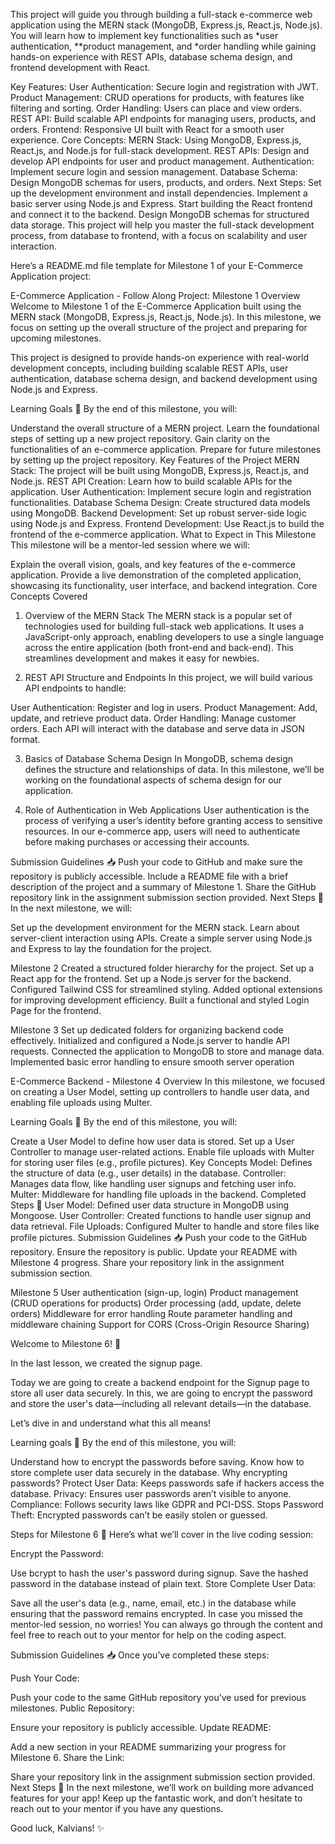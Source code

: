 This project will guide you through building a full-stack e-commerce web application using the MERN stack (MongoDB, Express.js, React.js, Node.js). You will learn how to implement key functionalities such as *user authentication, **product management, and *order handling while gaining hands-on experience with REST APIs, database schema design, and frontend development with React.

Key Features:
User Authentication: Secure login and registration with JWT.
Product Management: CRUD operations for products, with features like filtering and sorting.
Order Handling: Users can place and view orders.
REST API: Build scalable API endpoints for managing users, products, and orders.
Frontend: Responsive UI built with React for a smooth user experience.
Core Concepts:
MERN Stack: Using MongoDB, Express.js, React.js, and Node.js for full-stack development.
REST APIs: Design and develop API endpoints for user and product management.
Authentication: Implement secure login and session management.
Database Schema: Design MongoDB schemas for users, products, and orders.
Next Steps:
Set up the development environment and install dependencies.
Implement a basic server using Node.js and Express.
Start building the React frontend and connect it to the backend.
Design MongoDB schemas for structured data storage.
This project will help you master the full-stack development process, from database to frontend, with a focus on scalability and user interaction.


Here’s a README.md file template for Milestone 1 of your E-Commerce Application project:

E-Commerce Application - Follow Along Project: Milestone 1
Overview
Welcome to Milestone 1 of the E-Commerce Application built using the MERN stack (MongoDB, Express.js, React.js, Node.js). In this milestone, we focus on setting up the overall structure of the project and preparing for upcoming milestones.

This project is designed to provide hands-on experience with real-world development concepts, including building scalable REST APIs, user authentication, database schema design, and backend development using Node.js and Express.

Learning Goals 🎯
By the end of this milestone, you will:

Understand the overall structure of a MERN project.
Learn the foundational steps of setting up a new project repository.
Gain clarity on the functionalities of an e-commerce application.
Prepare for future milestones by setting up the project repository.
Key Features of the Project
MERN Stack: The project will be built using MongoDB, Express.js, React.js, and Node.js.
REST API Creation: Learn how to build scalable APIs for the application.
User Authentication: Implement secure login and registration functionalities.
Database Schema Design: Create structured data models using MongoDB.
Backend Development: Set up robust server-side logic using Node.js and Express.
Frontend Development: Use React.js to build the frontend of the e-commerce application.
What to Expect in This Milestone
This milestone will be a mentor-led session where we will:

Explain the overall vision, goals, and key features of the e-commerce application.
Provide a live demonstration of the completed application, showcasing its functionality, user interface, and backend integration.
Core Concepts Covered
1. Overview of the MERN Stack
The MERN stack is a popular set of technologies used for building full-stack web applications. It uses a JavaScript-only approach, enabling developers to use a single language across the entire application (both front-end and back-end). This streamlines development and makes it easy for newbies.

2. REST API Structure and Endpoints
In this project, we will build various API endpoints to handle:

User Authentication: Register and log in users.
Product Management: Add, update, and retrieve product data.
Order Handling: Manage customer orders.
Each API will interact with the database and serve data in JSON format.

3. Basics of Database Schema Design
In MongoDB, schema design defines the structure and relationships of data. In this milestone, we’ll be working on the foundational aspects of schema design for our application.

4. Role of Authentication in Web Applications
User authentication is the process of verifying a user’s identity before granting access to sensitive resources. In our e-commerce app, users will need to authenticate before making purchases or accessing their accounts.

Submission Guidelines 📥
Push your code to GitHub and make sure the repository is publicly accessible.
Include a README file with a brief description of the project and a summary of Milestone 1.
Share the GitHub repository link in the assignment submission section provided.
Next Steps 🚀
In the next milestone, we will:

Set up the development environment for the MERN stack.
Learn about server-client interaction using APIs.
Create a simple server using Node.js and Express to lay the foundation for the project.

Milestone 2
Created a structured folder hierarchy for the project.
Set up a React app for the frontend.
Set up a Node.js server for the backend.
Configured Tailwind CSS for streamlined styling.
Added optional extensions for improving development efficiency.
Built a functional and styled Login Page for the frontend.

Milestone 3
Set up dedicated folders for organizing backend code effectively.
Initialized and configured a Node.js server to handle API requests.
Connected the application to MongoDB to store and manage data.
Implemented basic error handling to ensure smooth server operation




E-Commerce Backend - Milestone 4
Overview
In this milestone, we focused on creating a User Model, setting up controllers to handle user data, and enabling file uploads using Multer.

Learning Goals 🎯
By the end of this milestone, you will:

Create a User Model to define how user data is stored.
Set up a User Controller to manage user-related actions.
Enable file uploads with Multer for storing user files (e.g., profile pictures).
Key Concepts
Model: Defines the structure of data (e.g., user details) in the database.
Controller: Manages data flow, like handling user signups and fetching user info.
Multer: Middleware for handling file uploads in the backend.
Completed Steps 📝
User Model: Defined user data structure in MongoDB using Mongoose.
User Controller: Created functions to handle user signup and data retrieval.
File Uploads: Configured Multer to handle and store files like profile pictures.
Submission Guidelines 📥
Push your code to the GitHub repository.
Ensure the repository is public.
Update your README with Milestone 4 progress.
Share your repository link in the assignment submission section.



Milestone 5
User authentication (sign-up, login)
Product management (CRUD operations for products)
Order processing (add, update, delete orders)
Middleware for error handling
Route parameter handling and middleware chaining
Support for CORS (Cross-Origin Resource Sharing)

Welcome to Milestone 6! 🌟

In the last lesson, we created the signup page.

Today we are going to create a backend endpoint for the Signup page to store all user data securely. In this, we are going to encrypt the password and store the user's data—including all relevant details—in the database.

Let’s dive in and understand what this all means!

Learning goals 🎯
By the end of this milestone, you will:

Understand how to encrypt the passwords before saving.
Know how to store complete user data securely in the database.
Why encrypting passwords?
Protect User Data: Keeps passwords safe if hackers access the database.
Privacy: Ensures user passwords aren’t visible to anyone.
Compliance: Follows security laws like GDPR and PCI-DSS.
Stops Password Theft: Encrypted passwords can’t be easily stolen or guessed.

Steps for Milestone 6 📝
Here’s what we’ll cover in the live coding session:

Encrypt the Password:

Use bcrypt to hash the user's password during signup.
Save the hashed password in the database instead of plain text.
Store Complete User Data:

Save all the user's data (e.g., name, email, etc.) in the database while ensuring that the password remains encrypted.
In case you missed the mentor-led session, no worries! You can always go through the content and feel free to reach out to your mentor for help on the coding aspect.

Submission Guidelines 📥
Once you’ve completed these steps:

Push Your Code:

Push your code to the same GitHub repository you’ve used for previous milestones.
Public Repository:

Ensure your repository is publicly accessible.
Update README:

Add a new section in your README summarizing your progress for Milestone 6.
Share the Link:

Share your repository link in the assignment submission section provided.
Next Steps 🚀
In the next milestone, we’ll work on building more advanced features for your app!
Keep up the fantastic work, and don’t hesitate to reach out to your mentor if you have any questions.

Good luck, Kalvians! ✨
